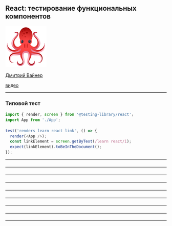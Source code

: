 ## React: тестирование функциональных компонентов

![react-testing library](assets/react-testing/logo-large.png)

[Дмитрий Вайнер](mailto:dmitry.weiner@gmail.com)

[видео]()

---

### Типовой тест

```javascript
import { render, screen } from '@testing-library/react';
import App from './App';

test('renders learn react link', () => {
  render(<App />);
  const linkElement = screen.getByText(/learn react/i);
  expect(linkElement).toBeInTheDocument();
});
```

---

###

---

###

---

###

---

###

---

###

---

###

---

###

---

###

---
